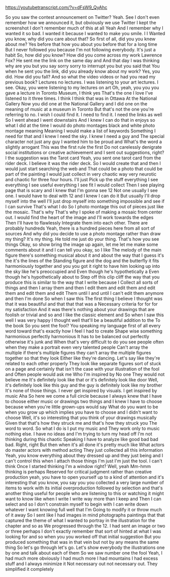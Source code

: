 https://youtubetranscript.com/?v=dFsW9_QyAhc

 So you saw the contest announcement on Twitter? Yeah. See I don't even remember how we announced it, but obviously we use Twitter I kept the screenshot I don't remember much of this at all Yeah And I remember why I wanted it so bad. I wanted it because I wanted to make you smile. I I Wanted you know, why did you care about that? So first of all, did you you knew about me? Yes before that how you about you before that for a long time But I never followed you because I'm not following everybody. It's just a habit So, how did you know? How did you come across my work Lawrence Fox? He sent me the link on the same day and And that day I was thinking why are you but you say sorry sorry to interrupt you but you said that You when he sent you the link, did you already know about my work? Yes, you did. How did you fall? And so what the video videos or had you read my previous book? Lectures no lectures. I was listening to your art lectures. I see. Okay, you were listening to my lectures on art Oh, yeah, you you you gave a lecture in Toronto Museum, I think yes That's the one I love I've listened to it three times. I think I think that was in Ottawa At the National Gallery Now you did one at the National Gallery and I did one on the meaning of music at a museum in Toronto But that's not the one you're referring to no. I wish I could find it. I need to find it. I need the links as well So I went ahead I went downstairs And I knew I can do that in enjoys so what I did at the time I would do photo montages black and white photo montage meaning Meaning I would make a list of keywords Something I need for that and I knew I need the sky. I knew I need a guy and The special character not just any guy I wanted him to be proud and What's the word a slightly arrogant This was the first rule the first Do not carelessly denigrate social institutions or creative achievement and I sent out suggestions, right? I the suggestion was the Tarot card Yeah, you sent one tarot card from the rider deck. I believe it was the rider deck. So I would create that and then I would just start searching the web and That could be a photo that could be part of the painting I would just collect in very chaotic way very neurotic and chaotic for three four hours. I'll just Pick up the stuff everything I see everything I see useful everything I see fit I would collect Then I see playing page that is scary and I knew that I'm gonna see 12 Not one usually I see one. I would have to deal with 12 and I knew I can do it But usually I'll drop myself into the well I'll just drop myself into something impossible and see if I can survive That's what I do So I photo montage this out of pieces just like the mosaic. That's why That's why I spoke of making a mosaic from center out. I would find the heart of the image and I'll work towards the edges Then I'll have to flawlessly Integrate them into each other. There are probably hundreds Yeah, there is a hundred pieces here from all sort of sources And why did you decide to use a photo montage rather than draw my thing? It's my thing. He told me just do your thing. That's how you see things Okay, so show bring the image up again, let me let me make some comments about it and I can tell you okay, so I like The melody of the main figure there's something musical about it and about the way that I guess it's the it's the lines of the Standing figure and the dog and the butterfly it fits harmoniously together and you you got it right to have him looking up into the sky like he's preoccupied and Even though he's hypothetically a Even though he's hypothetically about to Step off this clip cliff the way that you produce this is similar to the way that I write because I Collect all sorts of things and then I array them and then I edit them and edit them and edit them and edit them and edit Them until I and until I can't edit them anymore and then I'm done So when I saw this The first thing I believe I thought was that it was beautiful and that that that was a Necessary criteria for for for my satisfaction And it was there's nothing about your drawings that are foolish or trivial and so and I like the classic element and So when I saw this well I was very happy I thought well that'll be a beautiful addition to the To the book So you sent the fool? You speaking my language first of all every word toward that's exactly how I feel I had to create Shape wise something harmonious perfectly harmonious It has to be balanced out perfectly otherwise it's junk and When that's very difficult to do you see people often when they make a portrait even very talented people Can't array the multiple if there's multiple figures they can't array the multiple figures together so that they look Either like they're dancing. Let's say like they're related to each other properly They look like separate figures sort of stuck on a page and certainly that isn't the case with your illustration of the fool and Often people would ask me Who I'm inspired by No one They would not believe me It's definitely look like that or it's definitely look like door Well, it's definitely look like this guy and the guy is definitely look like my brother It's none of those things. I never get inspired by visuals. I get inspired by music Aha So here we come a full circle because I always knew that I have to choose either music or drawings two things and I knew I have to choose because when you're little grown-ups would say What do you want to be when you grow up which implies you have to choose and I didn't want to choose Well, it's so interesting that you think of your drawings musically Given that that's how they struck me and that's how they struck you The word to word. So what I do is I put my music and They work only to music nothing else. I have no ideas and I'm trying to turn my head off I'm not thinking during this chaotic Speaking I have to analyze like good bad bad bad. Right, right But then when it's all done it's pretty much like What actors do master actors with method acting They just collected all this information Yeah, you know everything about they dressed up and they just being and I can't control this when I attach those things I'm just I'm just the tool. I can't think Once I started thinking I'm a window right? Well, yeah Mm-hmm thinking is perhaps Reserved for critical judgment rather than creative production yeah, you have to open yourself up to a kind of attention and it's interesting that you know, you say you you collected a very large number of items to work with its initial overproduction followed by selection and that's another thing useful for people who are listening to this or watching it might want to know like when I write I write way more than I keep and Then I can select and so I don't constrain myself to begin with I can write down whatever I want knowing full well that I'm Going to modify it or throw much of it away So I sent like I had images in mind photographs paintings that that captured the theme of what I wanted to portray in the illustration for the chapter and so as We progressed through the 12. I had sent an image or two or three perhaps I don't exactly remember that sort of hinted at what I was looking for and so when you you worked off that initial suggestion But you produced something that was in that vein but not by any means the same thing So let's go through let's go. Let's show everybody the illustrations one by one and talk about each of them So we saw number one the fool Yeah, I had much more obviously I had much more I had mountains I had excess stuff and I always minimize it Not necessary out not necessary out. They simplified it completely